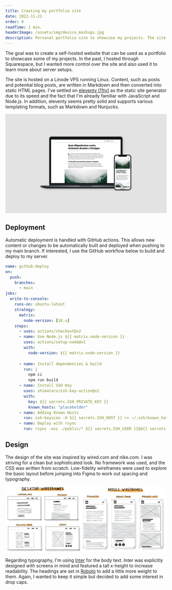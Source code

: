 ```yaml
---
title: Creating my portfolio site
date: 2022-11-21
order: 0
readTime: 2 min.
headerImage: /assets/img/device_mashups.jpg
description: Personal portfolio site to showcase my projects. The site is self-hosted using a Linode VPS, eleventy for the static site generation and GitHub actions for automatic deployment.
---
```


The goal was to create a self-hosted website that can be used as a portfolio to showcase some of my projects. In the past, I hosted through Squarespace, but I wanted more control over the site and also used it to learn more about server setups.

The site is hosted on a Linode VPS running Linux. Content, such as posts and potential blog posts, are written in Markdown and then converted into static HTML pages. I've settled on [eleventy (11ty)](https://github.com/11ty/eleventy) as the static site generator due to its speed and the fact that I'm already familiar with JavaScript and Node.js. In addition, eleventy seems pretty solid and supports various templating formats, such as Markdown and Nunjucks.

![](../../../assets/img/device_mashups.jpg)

## Deployment

Automatic deployment is handled with GitHub actions. This allows new content or changes to be automatically built and deployed when pushing to my main branch. If interested, I use the GitHub workflow below to build and deploy to my server.

```yaml
name: github-deploy
on:
  push:
    branches:
      - main
jobs:
  write-to-console:
    runs-on: ubuntu-latest
    strategy:
      matrix:
        node-version: [18.x]
    steps:
      - uses: actions/checkout@v2
      - name: Use Node.js ${{ matrix.node-version }}
        uses: actions/setup-node@v1
        with:
          node-version: ${{ matrix.node-version }}

      - name: Install dependencies & build
        run: |
          npm ci
          npm run build
      - name: Install SSH Key
        uses: shimataro/ssh-key-action@v2
        with:
          key: ${{ secrets.SSH_PRIVATE_KEY }}
          known_hosts: "placeholder"
      - name: Adding Known Hosts
        run: ssh-keyscan -H ${{ secrets.SSH_HOST }} >> ~/.ssh/known_hosts
      - name: Deploy with rsync
        run: rsync -avz ./public/* ${{ secrets.SSH_USER }}@${{ secrets.SSH_HOST }}:/var/www/stauffersimon.com
```

## Design

The design of the site was inspired by wired.com and nike.com. I was striving for a clean but sophisticated look. No framework was used, and the CSS was written from scratch. Low-fidelity wireframes were used to explore the basic layout before jumping into Figma to work out spacing and typography.

![](../../../assets/img/wireframes.jpg)

Regarding typography, I'm using [Inter](https://github.com/rsms/inter) for the body text. Inter was explicitly designed with screens in mind and featured a tall x-height to increase readability. The headings are set in [Roboto](https://fonts.google.com/specimen/Roboto) to add a little more weight to them. Again, I wanted to keep it simple but decided to add some interest in drop caps.
